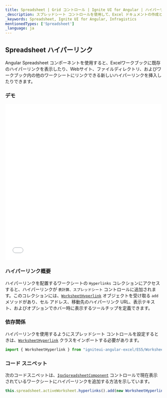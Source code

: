 ```yaml
---
title: Spreadsheet | Grid コントロール | Ignite UI for Angular | ハイパーリンク | Infragistics |
_description: スプレッドシート コントロールを使用して、Excel ドキュメントの作成と編集機能をアプリケーションに直接埋め込むことができます。
_keywords: Spreadsheet, Ignite UI for Angular, Infragistics
mentionedTypes: ['Spreadsheet']
_language: ja
---
```


## Spreadsheet ハイパーリンク

Angular Spreadsheet コンポーネントを使用すると、Excelワークブックに既存のハイパーリンクを表示したり、Webサイト、ファイルディレクトリ、およびワークブック内の他のワークシートにリンクできる新しいハイパーリンクを挿入したりできます。

### デモ

<div class="sample-container loading" style="height: 500px">
    <iframe id="spreadsheet-overview-sample-iframe" src='{environment:demosBaseUrl}/spreadsheet/spreadsheet-hyperlinks' width="100%" height="100%" seamless frameBorder="0" onload="onXPlatSampleIframeContentLoaded(this);"></iframe>
</div>

<div class="divider--half"></div>

### ハイパーリンク概要

ハイパーリンクを配置するワークシートの `Hyperlinks` コレクションにアクセスすると、ハイパーリンクが `表計算、スプレッドシート` コントロールに追加されます。このコレクションには、[`WorksheetHyperlink`](spreadsheet_hyperlinks.md) オブジェクトを受け取る `add` メソッドがあり、セル アドレス、移動先のハイパーリンク URL、表示テキスト、およびオプションでホバー時に表示するツールチップを定義できます。

### 依存関係

ハイパーリンクを使用するようにスプレッドシート コントロールを設定するときは、[`WorksheetHyperlink`](spreadsheet_hyperlinks.md) クラスをインポートする必要があります。

<!-- Angular -->

```ts
import { WorksheetHyperlink } from "igniteui-angular-excel/ES5/WorksheetHyperlink";
```

### コード スニペット

次のコードスニペットは、[`IgxSpreadsheetComponent`](spreadsheet_hyperlinks.md) コントロールで現在表示されているワークシートにハイパーリンクを追加する方法を示しています。

```ts
this.spreadsheet.activeWorksheet.hyperlinks().add(new WorksheetHyperlink("A1", "http://www.infragistics.com", "Infragistics", "Infragistics Home Page"));
```
